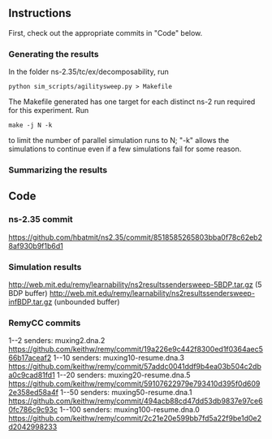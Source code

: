 ## Instructions ##
First, check out the appropriate commits in "Code" below.

### Generating the results ###
In the folder ns-2.35/tc/ex/decomposability, run
   ```
   python sim_scripts/agilitysweep.py > Makefile
   ```
The Makefile generated has one target for each distinct ns-2 run required for 
this
experiment. Run
   ```         
   make -j N -k
   ```
to limit the number of parallel simulation runs to N; "-k" allows the 
simulations to continue even if a few simulations fail for some reason.


### Summarizing the results ###


## Code ##

### ns-2.35 commit ###

https://github.com/hbatmit/ns2.35/commit/8518585265803bba0f78c62eb28af930b9f1b6d1

### Simulation results ###

http://web.mit.edu/remy/learnability/ns2resultssendersweep-5BDP.tar.gz (5 BDP buffer)
http://web.mit.edu/remy/learnability/ns2resultssendersweep-infBDP.tar.gz (unbounded buffer)

### RemyCC commits ###

1--2 senders:   muxing2.dna.2          https://github.com/keithw/remy/commit/19a226e9c442f8300ed1f0364aec566b17aceaf2
1--10 senders:  muxing10-resume.dna.3  https://github.com/keithw/remy/commit/57addc0041ddf9b4ea03b504c2dba0c9cad81fd1
1--20 senders:  muxing20-resume.dna.5  https://github.com/keithw/remy/commit/59107622979e793410d395f0d6092e358ed58a4f
1--50 senders:  muxing50-resume.dna.1  https://github.com/keithw/remy/commit/494acb88cd47dd53db9837e97ce60fc786c9c93c
1--100 senders: muxing100-resume.dna.0 https://github.com/keithw/remy/commit/2c21e20e599bb7fd5a22f9be1d0e2d2042998233  
